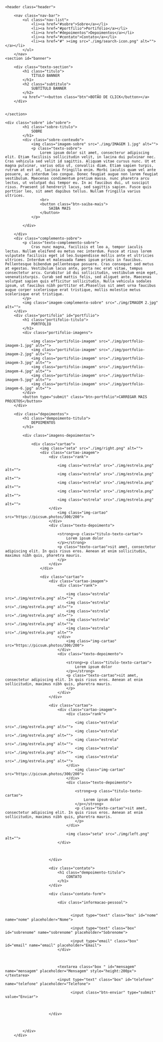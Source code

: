 <!DOCTYPE html>
<html lang="en">
<head>
    <meta charset="UTF-8">
    <meta http-equiv="X-UA-Compatible" content="IE=edge">
    <meta name="viewport" content="width=device-width, initial-scale=1.0">
    <link href='http://fonts.googleapis.com/css?family=Lato:400,700' rel='stylesheet' type='text/css'>
    <link rel="stylesheet" href="style.css">
    <title>Document</title>
</head>
<body>

    <header class="header">
        
        <nav class="nav-bar">
            <ul class="nav-list">
                <li><a href="#sobre">Sobre</a></li>
                <li><a href="#portfilio">Portifólio</a></li>
                <li><a href="#depoimentos">Depoimentos</a></li>
                <li><a href="#contato">Contato</a></li>
                <li><a href="#" ><img src="./img/search-icon.png" alt=""></a></li>
            </ul>            
        </nav>
    <section id="banner">

        <div class="texto-section">            
            <h1 class="titulo">
                TÍTULO BANNER
            </h1>
            <h2 class="subtitulo">
                SUBTÍTULO BANNER
            </h2>
            <a href=""><button class="btn">BOTÃO DE CLICK</button></a>
        </div>
        
                
    </section>

    <div class="sobre" id="sobre">
            <h1 class="sobre-titulo">
                SOBRE
            </h1>
            <div class="sobre-conteudo">
                <img class="imagem-sobre" src="./img/IMAGEM 1.jpg" alt="">
                <p class="texto-sobre">
                    Lorem ipsum dolor sit amet, consecterur adipiscing elit. Etiam facilisis sollicitudin velit, in lacina dui pulvinar nec. Cras vehicula sed velit id sagittis. Aliquam vitae cursus nunc. Ut et magna pulvinar, varius odio ut, convallis diam. Etiam sapien turpis, rutrum at est at, lacinia fringilla enim. Morbi iaculis quam vel ante posuere, ac interdum leo congue. Donec feugiat augue non lorem feugiat vestibulum. Maecenas condimentum pretium massa. nunc pharetra arcu lectus, ut volutpat dui tempor eu. In ac faucibus dui, ut suscipit risus. Praesent id hendrerit lacus, sed sagittis sapien. Fusce quis porttior leo, sit amet dapibus tellus. Nullam fringilla varius ultrices.
                    <br>
                    <button class="btn-saiba-mais">
                        SAIBA MAIS
                    </button>
                </p>

            </div>

        </div>
        <div class="complemento-sobre">
            <p class="texto-complemento-sobre">
                Cras nunc magna, facilisis et leo a, tempor iaculis lectus. Nullam eleifend eu metus nec interdum. Fusce at risus lorem vulputate facilisis eget id leo.Suspendisse mollis ante et ultricies ultrices. Interdum et malesuada fames ipsum primis in faucibus. Pellentesque bibendum pellentesque posuere. Cras consequat sed metus at egestas. Vestibulum lacus ante, porta nec erat vitae, tempus consectetur arcu. Curabitur id dui sollicitudin, vestibulum enim eget, venenatisturpis. Curab sed mattis felis, sed aliquet ante. Maecenas volutpat sapien quis efficitur sollicitudin. Nulla vehicula sodales ipsum, ut faucibus nibh porttitor et.Phasellus sit amet urna faucibus augue corper scelerisque erat tristique, mollis molestie metus scelerisque erat tristique.
            </p>
            <img class="imagem-complemento-sobre" src="./img/IMAGEM 2.jpg" alt="">
        </div>
        <div class="portifolio" id="portfilio">
            <h1 class="portifolio-titulo">
                PORTFÓLIO
            </h1>
            <div class="portifolio-imagens">

                <img class="portifolio-imagem" src="./img/portfolio-imagem-1.jpg" alt="">
                <img class="portifolio-imagem" src="./img/portfolio-imagem-2.jpg" alt="">
                <img class="portifolio-imagem" src="./img/portfolio-imagem-3.jpg" alt="">
                <img class="portifolio-imagem" src="./img/portfolio-imagem-4.jpg" alt="">
                <img class="portifolio-imagem" src="./img/portfolio-imagem-5.jpg" alt="">
                <img class="portifolio-imagem" src="./img/portfolio-imagem-6.jpg" alt="">
            </div>
            <button type="submit" class="btn-portfolio">CARREGAR MAIS PROJETOS</button>
        </div>

        <div class="depoimentos">
            <h1 class="dempoimento-titulo">
                DEPOIMENTOS
            </h1>

            <div class="imagens-depoimentos">
                
                <div class="cartao">
                    <img class="seta" src="./img/right.png" alt="">
                    <div class="cartao-imagem">
                        <div class="rank">

                            <img class="estrela" src="./img/estrela.png" alt="">
                            <img class="estrela" src="./img/estrela.png" alt="">
                            <img class="estrela" src="./img/estrela.png" alt="">
                            <img class="estrela" src="./img/estrela.png" alt="">
                            <img class="estrela" src="./img/estrela.png" alt="">
                        </div>
                            <img class="img-cartao" src="https://picsum.photos/300/200">
                        </div>
                        <div class="texto-depoimento">

                            <strong><p class="titulo-texto-cartao">
                                Lorem ipsum dolor
                            </p></strong>
                            <p class="texto-cartao">sit amet, consectetur adipiscing elit. In quis risus eros. Aenean at enim sollicitudin, maximus nibh quis, pharetra mauris.
                            </p>
                        </div>
                    </div>
              
                    <div class="cartao">
                        <div class="cartao-imagem">
                            <div class="rank">
    
                                <img class="estrela" src="./img/estrela.png" alt="">
                                <img class="estrela" src="./img/estrela.png" alt="">
                                <img class="estrela" src="./img/estrela.png" alt="">
                                <img class="estrela" src="./img/estrela.png" alt="">
                                <img class="estrela" src="./img/estrela.png" alt="">
                            </div>
                                <img class="img-cartao" src="https://picsum.photos/300/200">
                            </div>
                            <div class="texto-depoimento">

                                <strong><p class="titulo-texto-cartao">
                                    Lorem ipsum dolor
                                </p></strong>
                                <p class="texto-cartao">sit amet, consectetur adipiscing elit. In quis risus eros. Aenean at enim sollicitudin, maximus nibh quis, pharetra mauris.
                                </p>
                            </div>
                        </div>

                        <div class="cartao">
                            <div class="cartao-imagem">
                                <div class="rank">
        
                                    <img class="estrela" src="./img/estrela.png" alt="">
                                    <img class="estrela" src="./img/estrela.png" alt="">
                                    <img class="estrela" src="./img/estrela.png" alt="">
                                    <img class="estrela" src="./img/estrela.png" alt="">
                                    <img class="estrela" src="./img/estrela.png" alt="">
                                </div>
                                    <img class="img-cartao" src="https://picsum.photos/300/200">
                                </div>
                                <div class="texto-depoimento">

                                    <strong><p class="titulo-texto-cartao">
                                        Lorem ipsum dolor
                                    </p></strong>
                                    <p class="texto-cartao">sit amet, consectetur adipiscing elit. In quis risus eros. Aenean at enim sollicitudin, maximus nibh quis, pharetra mauris.
                                    </p>
                                </div>
                                
                                <img class="seta" src="./img/left.png" alt="">
                            </div>

                            
                            
                        </div>

                        <div class="contato">
                            <h1 class="dempoimento-titulo">
                                CONTATO
                            </h1>
                        </div>

                        <div class="contato-form">
                            
                            <div class="informacao-pessoal">
                                
                              
                                  <input type="text" class="box" id="nome" name="nome" placeholder="Nome">
                                  
                                  <input type="text" class="box" id="sobrenome" name="sobrenome" placeholder="Sobrenome">

                                  <input type="email" class="box" id="email" name="email" placeholder="Email">
                            </div>


                                
                            <textarea class="box " id="mensagem" name="mensagem" placeholder="Mensagem" style="height:200px"></textarea>
                            <input type="text" class="box" id="telefone" name="telefone" placeholder="Telefone">      
                              
                                  <input class="btn-enviar" type="submit" value="Enviar">
                              
                                
                              
                        </div>

                            
              
            </div>
        </div>
        


</body>
</html>